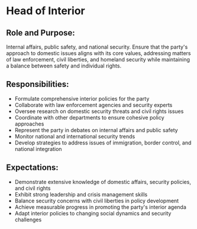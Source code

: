 # Head of Interior

## Role and Purpose:
Internal affairs, public safety, and national security. Ensure that the party's approach to domestic issues aligns with its core values, addressing matters of law enforcement, civil liberties, and homeland security while maintaining a balance between safety and individual rights.

## Responsibilities:
- Formulate comprehensive interior policies for the party
- Collaborate with law enforcement agencies and security experts
- Oversee research on domestic security threats and civil rights issues
- Coordinate with other departments to ensure cohesive policy approaches
- Represent the party in debates on internal affairs and public safety
- Monitor national and international security trends
- Develop strategies to address issues of immigration, border control, and national integration

## Expectations:
- Demonstrate extensive knowledge of domestic affairs, security policies, and civil rights
- Exhibit strong leadership and crisis management skills
- Balance security concerns with civil liberties in policy development
- Achieve measurable progress in promoting the party's interior agenda
- Adapt interior policies to changing social dynamics and security challenges
